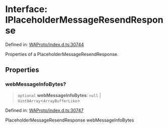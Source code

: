 # Interface: IPlaceholderMessageResendResponse

Defined in: [WAProto/index.d.ts:30744](https://github.com/Fokusdotid/bail/blob/82f46c566476ac566bfd781dede14412fcdfb787/WAProto/index.d.ts#L30744)

Properties of a PlaceholderMessageResendResponse.

## Properties

### webMessageInfoBytes?

> `optional` **webMessageInfoBytes**: `null` \| `Uint8Array`\<`ArrayBufferLike`\>

Defined in: [WAProto/index.d.ts:30747](https://github.com/Fokusdotid/bail/blob/82f46c566476ac566bfd781dede14412fcdfb787/WAProto/index.d.ts#L30747)

PlaceholderMessageResendResponse webMessageInfoBytes
